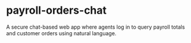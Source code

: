 # payroll-orders-chat
A secure chat-based web app where agents log in to query payroll totals and customer orders using natural language.
